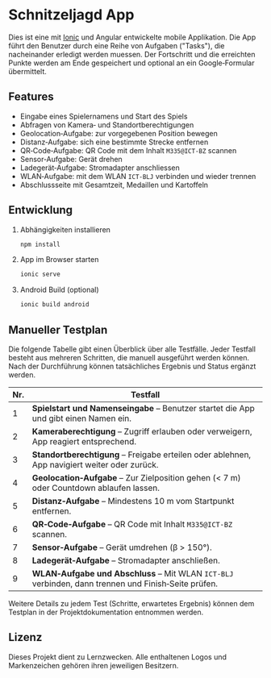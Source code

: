 # Schnitzeljagd App

Dies ist eine mit [Ionic](https://ionicframework.com/) und Angular entwickelte mobile Applikation. Die App führt den Benutzer durch eine Reihe von Aufgaben ("Tasks"), die nacheinander erledigt werden muessen. Der Fortschritt und die erreichten Punkte werden am Ende gespeichert und optional an ein Google‑Formular übermittelt.

## Features

- Eingabe eines Spielernamens und Start des Spiels
- Abfragen von Kamera‑ und Standortberechtigungen
- Geolocation‑Aufgabe: zur vorgegebenen Position bewegen
- Distanz‑Aufgabe: sich eine bestimmte Strecke entfernen
- QR‑Code‑Aufgabe: QR Code mit dem Inhalt `M335@ICT-BZ` scannen
- Sensor‑Aufgabe: Gerät drehen
- Ladegerät‑Aufgabe: Stromadapter anschliessen
- WLAN‑Aufgabe: mit dem WLAN `ICT-BLJ` verbinden und wieder trennen
- Abschlussseite mit Gesamtzeit, Medaillen und Kartoffeln

## Entwicklung

1. Abhängigkeiten installieren
   ```bash
   npm install
   ```
2. App im Browser starten
   ```bash
   ionic serve
   ```
3. Android Build (optional)
   ```bash
   ionic build android
   ```

## Manueller Testplan

Die folgende Tabelle gibt einen Überblick über alle Testfälle. Jeder Testfall besteht aus mehreren Schritten, die manuell ausgeführt werden können. Nach der Durchführung können tatsächliches Ergebnis und Status ergänzt werden.

| Nr. | Testfall |
|----|--------------------------------------------------------------------------|
| 1  | **Spielstart und Namenseingabe** – Benutzer startet die App und gibt einen Namen ein. |
| 2  | **Kameraberechtigung** – Zugriff erlauben oder verweigern, App reagiert entsprechend. |
| 3  | **Standortberechtigung** – Freigabe erteilen oder ablehnen, App navigiert weiter oder zurück. |
| 4  | **Geolocation‑Aufgabe** – Zur Zielposition gehen (< 7 m) oder Countdown ablaufen lassen. |
| 5  | **Distanz‑Aufgabe** – Mindestens 10 m vom Startpunkt entfernen. |
| 6  | **QR‑Code‑Aufgabe** – QR Code mit Inhalt `M335@ICT-BZ` scannen. |
| 7  | **Sensor‑Aufgabe** – Gerät umdrehen (β > 150°). |
| 8  | **Ladegerät‑Aufgabe** – Stromadapter anschließen. |
| 9  | **WLAN‑Aufgabe und Abschluss** – Mit WLAN `ICT-BLJ` verbinden, dann trennen und Finish‑Seite prüfen. |

Weitere Details zu jedem Test (Schritte, erwartetes Ergebnis) können dem Testplan in der Projekt­dokumentation entnommen werden.

## Lizenz

Dieses Projekt dient zu Lernzwecken. Alle enthaltenen Logos und Markenzeichen gehören ihren jeweiligen Besitzern.
